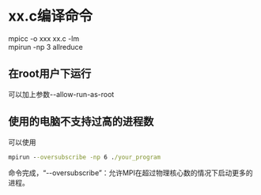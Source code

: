 # xx.c编译命令
mpicc -o xxx xx.c -lm                                         
mpirun -np 3 allreduce
## 在root用户下运行
可以加上参数--allow-run-as-root
## 使用的电脑不支持过高的进程数
可以使用
```cmd
mpirun --oversubscribe -np 6 ./your_program
```
命令完成，“--oversubscribe”：允许MPI在超过物理核心数的情况下启动更多的进程。